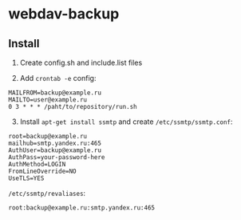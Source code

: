 # webdav-backup

## Install 

1. Create config.sh and include.list files

2. Add `crontab -e` config:
```
MAILFROM=backup@example.ru
MAILTO=user@example.ru
0 3 * * * /paht/to/repository/run.sh
```

3. Install `apt-get install ssmtp` and create `/etc/ssmtp/ssmtp.conf`:
```
root=backup@example.ru
mailhub=smtp.yandex.ru:465
AuthUser=backup@example.ru
AuthPass=your-password-here
AuthMethod=LOGIN
FromLineOverride=NO
UseTLS=YES
```

`/etc/ssmtp/revaliases`:
```
root:backup@example.ru:smtp.yandex.ru:465
```

